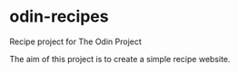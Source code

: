 # odin-recipes
Recipe project for The Odin Project

The aim of this project is to create a simple recipe website.